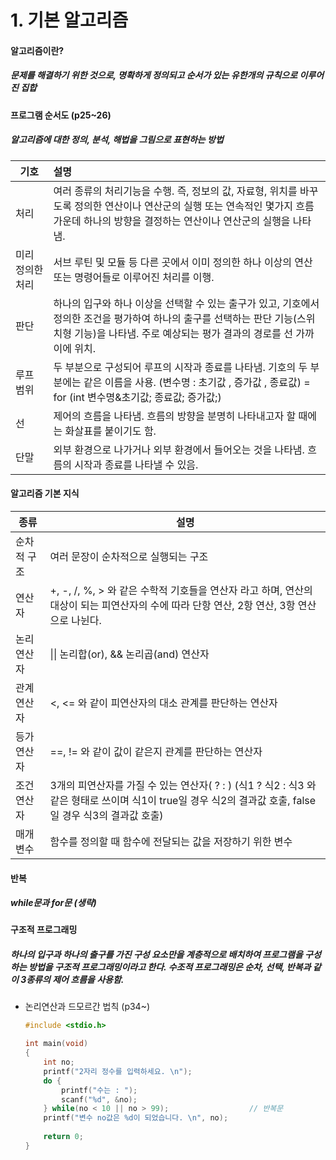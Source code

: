 # 1. 기본 알고리즘



#### 알고리즘이란?

##### 문제를 해결하기 위한 것으로, 명확하게 정의되고 순서가 있는 유한개의 규칙으로 이루어진 집합



#### 프로그램 순서도 (p25~26)

##### 알고리즘에 대한 정의, 분석, 해법을 그림으로 표현하는 방법

| 기호             | 설명                                                         |
| ---------------- | :----------------------------------------------------------- |
| 처리             | 여러 종류의 처리기능을 수행. 즉, 정보의 값, 자료형, 위치를 바꾸도록 정의한 연산이나 연산군의 실행 또는 연속적인 몇가지 흐름 가운데 하나의 방향을 결정하는 연산이나 연산군의 실행을 나타냄. |
| 미리 정의한 처리 | 서브 루틴 및 모듈 등 다른 곳에서 이미 정의한 하나 이상의 연산 또는 명령어들로 이루어진 처리를 이행. |
| 판단             | 하나의 입구와 하나 이상을 선택할 수 있는 출구가 있고, 기호에서 정의한 조건을 평가하여 하나의 출구를 선택하는 판단 기능(스위치형 기능)을 나타냄. 주로 예상되는 평가 결과의 경로를 선 가까이에 위치. |
| 루프 범위        | 두 부분으로 구성되어 루프의 시작과 종료를 나타냄. 기호의 두 부분에는 같은 이름을 사용.  (변수명 : 초기값 , 증가값 , 종료값) = for (int 변수명&초기값; 종료값; 증가값;) |
| 선               | 제어의 흐름을 나타냄. 흐름의 방향을 분명히 나타내고자 할 때에는 화살표를 붙이기도 함. |
| 단말             | 외부 환경으로 나가거나 외부 환경에서 들어오는 것을 나타냄. 흐름의 시작과 종료를 나타낼 수 있음. |



#### 알고리즘 기본 지식

| 종류        | 설명                                                         |
| ----------- | ------------------------------------------------------------ |
| 순차적 구조 | 여러 문장이 순차적으로 실행되는 구조                         |
| 연산자      | +, -, /, %, > 와 같은 수학적 기호들을 연산자 라고 하며, 연산의 대상이 되는 피연산자의 수에 따라 단항 연산, 2항 연산, 3항 연산으로 나뉜다. |
| 논리 연산자 | \|\| 논리합(or), && 논리곱(and) 연산자                       |
| 관계 연산자 | <, <= 와 같이 피연산자의 대소 관계를 판단하는 연산자         |
| 등가 연산자 | ==, != 와 같이 값이 같은지 관계를 판단하는 연산자            |
| 조건 연산자 | 3개의  피연산자를 가질 수 있는 연산자( ? : ) (식1 ? 식2 : 식3 와 같은 형태로 쓰이며 식1이 true일 경우 식2의 결과값 호출, false일 경우 식3의 결과값 호출) |
| 매개변수    | 함수를 정의할 때 함수에 전달되는 값을 저장하기 위한 변수     |



#### 반복

##### while문과 for문 (생략)



#### 구조적 프로그래밍

##### 하나의 입구과 하나의 출구를 가진 구성 요소만을 계층적으로 배치하여 프로그램을 구성하는 방법을 구조적 프로그래밍이라고 한다. 수조적 프로그래밍은 순차, 선택, 반복과 같이 3종류의 제어 흐름을 사용함.



- 논리연산과 드모르간 법칙 (p34~)

  ```c
  #include <stdio.h>
  
  int main(void)
  {
      int no;
      printf("2자리 정수를 입력하세요. \n");
      do {
          printf("수는 : ");
          scanf("%d", &no);
      } while(no < 10 || no > 99);					// 반복문
      printf("변수 no값은 %d이 되었습니다. \n", no);
      
      return 0;
  }
  ```